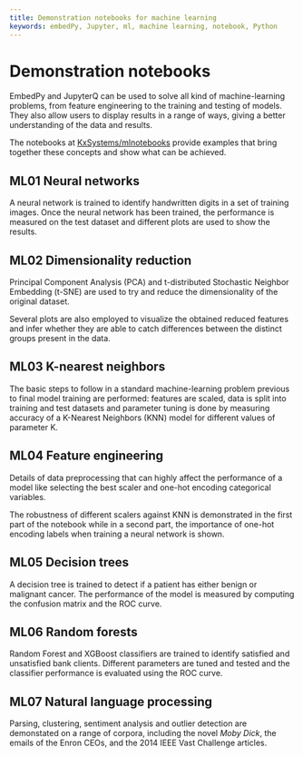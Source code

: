 ```yaml
---
title: Demonstration notebooks for machine learning
keywords: embedPy, Jupyter, ml, machine learning, notebook, Python
---
```


# <i class="fas fa-share-alt"></i> Demonstration notebooks

EmbedPy and JupyterQ can be used to solve all kind of machine-learning problems, from feature engineering to the training and testing of models. They also allow users to display results in a range of ways, giving a better understanding of the data and results.

The notebooks at 
<i class="fab fa-github"></i> 
[KxSystems/mlnotebooks](https://github.com/KxSystems/mlnotebooks)
provide examples that bring together these concepts and show what can be achieved.


## ML01 Neural networks

A neural network is trained to identify handwritten digits in a set of training images. Once the neural network has been trained, the performance is measured on the test dataset and different plots are used to show the results.


## ML02 Dimensionality reduction

Principal Component Analysis (PCA) and t-distributed Stochastic Neighbor Embedding (t-SNE) are used to try and reduce the dimensionality of the original dataset. 

Several plots are also employed to visualize the obtained reduced features and infer whether they are able to catch differences between the distinct groups present in the data.


## ML03 K-nearest neighbors

The basic steps to follow in a standard machine-learning problem previous to final model training are performed: features are scaled, data is split into training and test datasets and parameter tuning is done by measuring accuracy of a K-Nearest Neighbors (KNN) model for different values of parameter K.


## ML04 Feature engineering

Details of data preprocessing that can highly affect the performance of a model like selecting the best scaler and one-hot encoding categorical variables. 

The robustness of different scalers against KNN is demonstrated in the first part of the notebook while in a second part, the importance of one-hot encoding labels when training a neural network is shown.


## ML05 Decision trees

A decision tree is trained to detect if a patient has either benign or malignant cancer. The performance of the model is measured by computing the confusion matrix and the ROC curve.


## ML06 Random forests

Random Forest and XGBoost classifiers are trained to identify satisfied and unsatisfied bank clients. Different parameters are tuned and tested and the classifier performance is evaluated using the ROC curve.


## ML07 Natural language processing

Parsing, clustering, sentiment analysis and outlier detection are demonstated on a range of corpora, including the novel _Moby Dick_, the emails of the Enron CEOs, and the 2014 IEEE Vast Challenge articles.